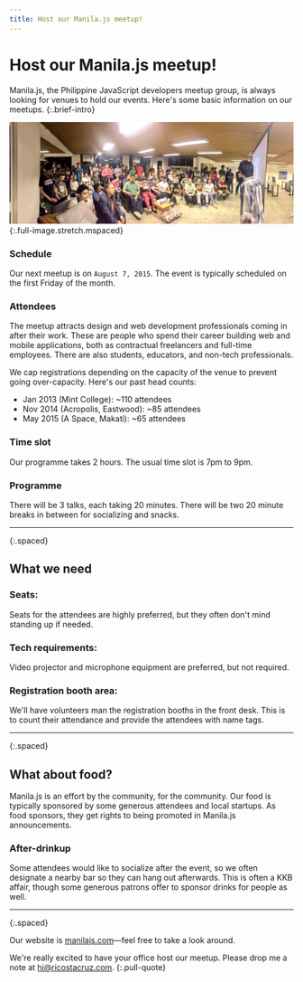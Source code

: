 ```yaml
---
title: Host our Manila.js meetup!
---
```


# Host our Manila.js meetup!

Manila.js, the Philippine JavaScript developers meetup group, is always looking 
for venues to hold our events. Here's some basic information on our meetups.
{:.brief-intro}

![](/images/012/panorama.jpg)
{:.full-image.stretch.mspaced}

### Schedule

Our next meetup is on `August 7, 2015`. The event is typically scheduled 
on the first Friday of the month.

### Attendees

The meetup attracts design and web development professionals coming in after
their work. These are people who spend their career building web and mobile
applications, both as contractual freelancers and full-time employees.
There are also students, educators, and non-tech professionals.

We cap registrations depending on the capacity of the venue to prevent going
over-capacity. Here's our past head counts:

* Jan 2013 (Mint College): ~110 attendees
* Nov 2014 (Acropolis, Eastwood): ~85 attendees
* May 2015 (A Space, Makati): ~65 attendees

### Time slot
Our programme takes 2 hours. The usual time slot is 7pm to 9pm.

### Programme
There will be 3 talks, each taking 20 minutes. There will be two 20 minute 
breaks in between for socializing and snacks.

* * * *
{:.spaced}

What we need
------------

### Seats:
Seats for the attendees are highly preferred, but they often don't mind standing up if needed.

### Tech requirements:
Video projector and microphone equipment are preferred, but not required.

### Registration booth area:
We'll have volunteers man the registration booths in the front desk. This is to count their attendance and provide the attendees with name tags.

* * * *
{:.spaced}

What about food?
----------------

Manila.js is an effort by the community, for the community. Our food is 
typically sponsored by some generous attendees and local startups. As food 
sponsors, they get rights to being promoted in Manila.js announcements.

### After-drinkup
Some attendees would like to socialize after the event, so we often designate a 
nearby bar so they can hang out afterwards. This is often a KKB affair, though 
some generous patrons offer to sponsor drinks for people as well.

* * * *
{:.spaced}

Our website is [manilajs.com](http://manilajs.com)—feel free to take a look 
around.

We're really excited to have your office host our meetup.
Please drop me a note at [hi@ricostacruz.com].
{:.pull-quote}

[hi@ricostacruz.com]: mailto:hi@ricostacruz.com

